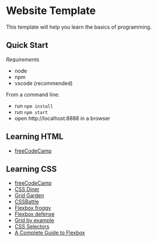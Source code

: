# Website Template

This template will help you learn the basics of programming.

## Quick Start

*Requirements*

* node
* npm
* vscode (recommended)

From a command line:

* run `npm install`
* run `npm start`
* open http://localhost:8888 in a browser

## Learning HTML

* [freeCodeCamp](https://www.freecodecamp.org/)

## Learning CSS

* [freeCodeCamp](https://www.freecodecamp.org/)
* [CSS Diner](https://flukeout.github.io/)
* [Grid Garden](https://cssgridgarden.com/)
* [CSSBattle](https://cssbattle.dev/)
* [Flexbox froggy](https://flexboxfroggy.com/)
* [Flexbox defense](http://www.flexboxdefense.com/)
* [Grid by example](https://gridbyexample.com/learn/)
* [CSS Selectors](https://www.w3schools.com/cssref/css_selectors.asp)
* [A Complete Guide to Flexbox](https://css-tricks.com/snippets/css/a-guide-to-flexbox/)
